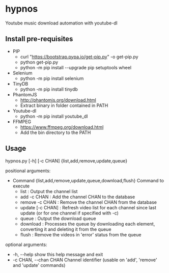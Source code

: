 # hypnos
Youtube music download automation with youtube-dl

## Install pre-requisites
* PIP
  * curl "https://bootstrap.pypa.io/get-pip.py" -o get-pip.py
  * python get-pip.py
  * python -m pip install --upgrade pip setuptools wheel
* Selenium
  * python -m pip install selenium
* TinyDB
  * python -m pip install tinydb
* PhantomJS
  * http://phantomjs.org/download.html
  * Extract binary in folder contained in PATH
* Youtube-dl
  * python -m pip install youtube_dl
* FFMPEG
  * https://www.ffmpeg.org/download.html
  * Add the bin directory to the PATH

## Usage
hypnos.py [-h] [-c CHAN] {list,add,remove,update,queue}  

positional arguments:
* Command {list,add,remove,update,queue,download,flush} Command to execute
	* list : Output the channel list
	* add -c CHAN : Add the channel CHAN to the database
	* remove -c CHAN : Remove the channel CHAN from the database
	* update [-c CHAN] : Refresh video list for each channel since last update (or for one channel if specified with -c)
  * queue : Output the download queue
  * download : Processes the queue by downloading each element, converting it and deleting it from the queue
  * flush : Remove the videos in 'error' status from the queue

optional arguments:
* -h, --help            show this help message and exit
* -c CHAN, --chan CHAN  Channel identifier (usable on 'add', 'remove' and 'update' commands)

